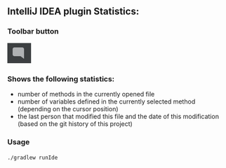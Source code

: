 ## IntelliJ IDEA plugin Statistics:

### Toolbar button

![balloon](balloon.png) 

### Shows the following statistics:

* number of methods in the currently opened file
* number of variables defined in the currently selected method (depending on the cursor position)
* the last person that modified this file and the date of this modification (based on the git history of this project)

### Usage

`./gradlew runIde`